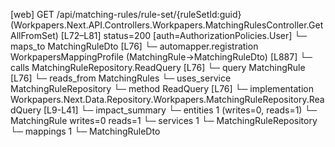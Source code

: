 [web] GET /api/matching-rules/rule-set/{ruleSetId:guid}  (Workpapers.Next.API.Controllers.Workpapers.MatchingRulesController.GetAllFromSet)  [L72–L81] status=200 [auth=AuthorizationPolicies.User]
  └─ maps_to MatchingRuleDto [L76]
    └─ automapper.registration WorkpapersMappingProfile (MatchingRule->MatchingRuleDto) [L887]
  └─ calls MatchingRuleRepository.ReadQuery [L76]
  └─ query MatchingRule [L76]
    └─ reads_from MatchingRules
  └─ uses_service MatchingRuleRepository
    └─ method ReadQuery [L76]
      └─ implementation Workpapers.Next.Data.Repository.Workpapers.MatchingRuleRepository.ReadQuery [L9-L41]
  └─ impact_summary
    └─ entities 1 (writes=0, reads=1)
      └─ MatchingRule writes=0 reads=1
    └─ services 1
      └─ MatchingRuleRepository
    └─ mappings 1
      └─ MatchingRuleDto

